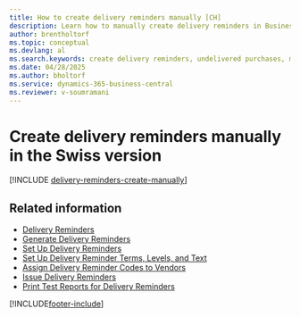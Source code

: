 ```yaml
---
title: How to create delivery reminders manually [CH]
description: Learn how to manually create delivery reminders in Business Central for undelivered purchases in the Swiss version.
author: brentholtorf
ms.topic: conceptual
ms.devlang: al
ms.search.keywords: create delivery reminders, undelivered purchases, manual delivery reminders, Swiss version
ms.date: 04/28/2025
ms.author: bholtorf
ms.service: dynamics-365-business-central
ms.reviewer: v-soumramani
---
```


# Create delivery reminders manually in the Swiss version

[!INCLUDE [delivery-reminders-create-manually](../includes/ATCHDE/delivery-reminders-create-manually.md)]

## Related information

- [Delivery Reminders](delivery-reminders.md)
- [Generate Delivery Reminders](how-to-generate-delivery-reminders.md)
- [Set Up Delivery Reminders](how-to-set-up-delivery-reminders.md)
- [Set Up Delivery Reminder Terms, Levels, and Text](how-to-set-up-delivery-reminder-terms-levels-and-text.md)
- [Assign Delivery Reminder Codes to Vendors](how-to-assign-delivery-reminder-codes-to-vendors.md)
- [Issue Delivery Reminders](how-to-issue-delivery-reminders.md)
- [Print Test Reports for Delivery Reminders](how-to-print-test-reports-for-delivery-reminders.md)

[!INCLUDE[footer-include](../../includes/footer-banner.md)]
